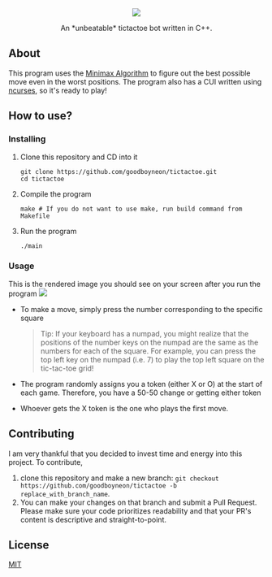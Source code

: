 <div align="center">
    <img src="https://imgur.com/AhSVJu2.png" />
    <p>An *unbeatable* tictactoe bot written in C++.</p>
</div>

## About
This program uses the [Minimax Algorithm](https://en.wikipedia.org/wiki/Minimax) to figure out the best possible move even in the worst positions. The program also has a CUI written using [ncurses](https://en.wikipedia.org/wiki/Ncurses), so it's ready to play!

## How to use?

### Installing

1. Clone this repository and CD into it
    ```
    git clone https://github.com/goodboyneon/tictactoe.git
    cd tictactoe
    ```
1. Compile the program
    ```
    make # If you do not want to use make, run build command from Makefile
    ```
1. Run the program
    ```
    ./main
    ```

### Usage

This is the rendered image you should see on your screen after you run the program
<img src="https://imgur.com/hxwxiYo.png" />

* To make a move, simply press the number corresponding to the specific square
    > Tip: If your keyboard has a numpad, you might realize that the positions of the number keys on the numpad are the same as the numbers for each of the square. For example, you can press the top left key on the numpad (i.e. 7) to play the top left square on the tic-tac-toe grid!
    
* The program randomly assigns you a token (either X or O) at the start of each game. Therefore, you have a 50-50 change or getting either token
* Whoever gets the X token is the one who plays the first move.

## Contributing
I am very thankful that you decided to invest time and energy into this project. To contribute,
1. clone this repository and make a new branch: `git checkout https://github.com/goodboyneon/tictactoe -b replace_with_branch_name`.
1. You can make your changes on that branch and submit a Pull Request. Please make sure your code prioritizes readability and that your PR's content is descriptive and straight-to-point.

## License
[MIT](https://choosealicense.com/licenses/mit/)
